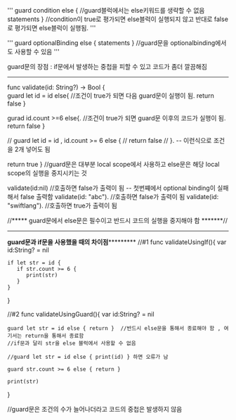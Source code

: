 '''
guard condition else {        //guard블럭에서는 else키워드를 생략할 수 없음
  statements
}
//condition이 true로 평가되면 else블럭이 실행되지 않고 반대로 false로 평가되면 else블럭이 실행됨.
'''

'''
guard optionalBinding else {
  statements
}                 //guard문을 optionalbinding에서도 사용할 수 있음
'''

guard문의 장점 : if문에서 발생하는 중첩을 피할 수 있고 코드가 좀더 깔끔해짐

------------------------------------------------------------------------

func validate(id: String?) -> Bool {  
   guard let id = id else{     //조건이 true가 되면 다음 guard문이 실행이 됨.
      return false
   }
   
   gurad id.count >=6 else{.   //조건이 true가 되면 guard문 이후의 코드가 실행이 됨.
      return false
   }
   
 //  guard let id = id , id.count >= 6 else {
 //      return false
 //  }.   -- 이런식으로 조건을 2개 넣어도 됨
   
   return true
}
//guard문은 대부분 local scope에서 사용하고 else문은 해당 local scope의 실행을 중지시키는 것

validate(id:nil)   //호출하면 false가 출력이 됨 -- 첫번쨰에서 optional binding이 실패해서 false 출력함
validate(id: "abc").  //호출하면 false가 출력이 됨
validate(id: "swiftlang").  //호출하면 true가 출력이 됨

//***** guard문에서 else문은 필수이고 반드시 코드의 실행을 중지해야 함 *******//

-----------------------------------------------------------------------
**********guard문과 if문을 사용했을 때의 차이점*******************
//#1
func validateUsingIf(){
    var id:String? = nil
    
    if let str = id {
       if str.count >= 6 {
          print(str)
       }
    }
}


//#2
func validateUsingGuard(){
    var id:String? = nil
    
    guard let str = id else { return }  //반드시 else문을 통해서 종료해야 함 , 여기서는 return을 통해서 종료함
    //if문과 달리 str을 else 블럭에서 사용할 수 없음
    
    //guard let str = id else { print(id) } 하면 오류가 남
    
    guard str.count >= 6 else { return }
    
    print(str)
}

//guard문은 조건의 수가 늘어나더라고 코드의 중첩은 발생하지 않음

